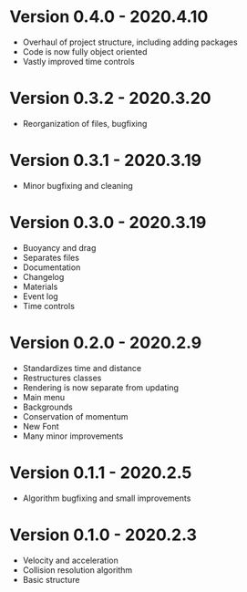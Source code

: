 # Version 0.4.0 - 2020.4.10
- Overhaul of project structure, including adding packages
- Code is now fully object oriented
- Vastly improved time controls

# Version 0.3.2 - 2020.3.20
- Reorganization of files, bugfixing

# Version 0.3.1 - 2020.3.19
- Minor bugfixing and cleaning

# Version 0.3.0 - 2020.3.19
- Buoyancy and drag
- Separates files
- Documentation
- Changelog
- Materials
- Event log
- Time controls

# Version 0.2.0 - 2020.2.9
- Standardizes time and distance
- Restructures classes
- Rendering is now separate from updating
- Main menu
- Backgrounds
- Conservation of momentum
- New Font
- Many minor improvements

# Version 0.1.1 - 2020.2.5
- Algorithm bugfixing and small improvements

# Version 0.1.0 - 2020.2.3
- Velocity and acceleration
- Collision resolution algorithm
- Basic structure
